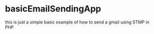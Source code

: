 # basicEmailSendingApp
this is just a simple basic example of how to send a gmail using STMP in PHP
